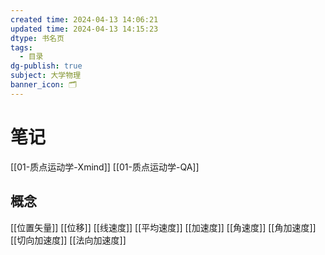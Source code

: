```yaml
---
created time: 2024-04-13 14:06:21
updated time: 2024-04-13 14:15:23
dtype: 书名页
tags:
  - 目录
dg-publish: true
subject: 大学物理
banner_icon: 🗂️
---
```

# 笔记
[[01-质点运动学-Xmind]]
[[01-质点运动学-QA]]

## 概念
[[位置矢量]]
[[位移]]
[[线速度]]
[[平均速度]]
[[加速度]]
[[角速度]]
[[角加速度]]
[[切向加速度]]
[[法向加速度]]

